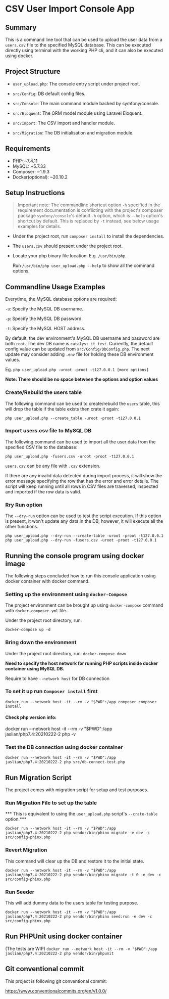 # CSV User Import Console App

## Summary

This is a command line tool that can be used to upload the user
data from a `users.csv` file to the specified MySQL database. This
can be executed directly using terminal with the working PHP cli, and
it can also be executed using docker.

## Project Structure

- `user_upload.php`: The console entry script under project root.

- `src/Config`: DB default config files.

- `src/Console`: The main command module backed by symfony/console.

- `src/Eloquent`: The ORM model module using Laravel Eloquent.

- `src/Import`: The CSV import and handler module.

- `src/Migration`: The DB initialisation and migration module.

## Requirements

* PHP: ~7.4.11
* MySQL: ~5.7.33
* Composer: ~1.9.3
* Docker(optional): ~20.10.2

## Setup Instructions
> Important note:
The commandline shortcut option `-h` specified
in the requirement documentation is conflicting with the project's
composer package `symfony/console`'s default `-h` option, which is
`--help` option's shortcut by default. This is replaced by `-t`
instead, see below usage examples for details.

- Under the project root, run `composer install` to install the
  dependencies.
- The `users.csv` should present under the project root.
- Locate your php binary file location. E.g. `/usr/bin/php`.

  Run `/usr/bin/php user_upload.php --help` to show all the command
  options.


## Commandline Usage Examples

Everytime, the MySQL database options are required:

`-u`: Specify the MySQL DB username.

`-p`: Specify the MySQL DB password.

`-t`: Specify the MySQL HOST address.

By default, the dev environment's MySQL DB username and password are both `root`.
The dev DB name is `catalyst_it_test`. Currently, the default
config value can be updated from `src/Config/DbConfig.php`.
The next update may consider adding `.env` file for holding these
DB environment values.

Eg. `php user_upload.php -uroot -proot -t127.0.0.1 [more options]`

**Note: There should be no space between the options and option values**

### Create/Rebuild the users table

The following command can be used to create/rebuild the `users`
table, this will drop the table if the table exists then crate
it again:

`php user_upload.php --create_table -uroot -proot -t127.0.0.1`

### Import users.csv file to MySQL DB

The following command can be used to import all the user data from
the specified CSV file to the database:

`php user_upload.php -fusers.csv -uroot -proot -t127.0.0.1`

`users.csv` can be any file with `.csv` extension.

If there are any invalid data detected during import process, it
will show the error message specifying the row that has the error
and error details. The script will keep running until all rows in
CSV files are traversed, inspected and imported if the row data
is valid.

### Rry Run option

The `--dry-run` option can be used to test the script execution.
If this option is present, it won't update any data in the DB,
however, it will execute all the other functions.

`php user_upload.php --dry-run --create-table -uroot -proot -t127.0.0.1`
`php user_upload.php --dry-run -fusers.csv -uroot -proot -t127.0.0.1`

## Running the console program using docker image

The following steps concluded how to run this console application
using docker container with docker command.

### Setting up the environment using `docker-Compose`

The project environment can be brought up using `docker-compose`
command with `docker-composer.yml` file.

Under the project root directory, run:

`docker-compose up -d`

### Bring down the environment

Under the project root directory, run:
`docker-compose down`

**Need to specify the host network for running PHP scripts inside docker container using MySQL DB.**

Require to have `--network host` for DB connection

### To set it up run `Composer install` first

`docker run --network host -it --rm -v "$PWD":/app composer composer install`

#### Check php version info:

docker run --network host -it --rm -v "$PWD":/app jaslian/php7.4:20210222-2 php -v

### Test the DB connection using docker container

`docker run --network host -it --rm -v "$PWD":/app jaslian/php7.4:20210222-2 php src/db-connect-test.php`

## Run Migration Script

The project comes with migration script for setup and test purposes.

### Run Migration File to set up the table

*** This is equivalent to using the `user_upload.php` script's
`--crate-table` option.***

`docker run --network host -it --rm -v "$PWD":/app jaslian/php7.4:20210222-2 php vendor/bin/phinx migrate -e dev -c src/config-phinx.php`

### Revert Migration

This command will clear up the DB and restore it to the initial state.

`docker run --network host -it --rm -v "$PWD":/app jaslian/php7.4:20210222-2 php vendor/bin/phinx migrate -t 0 -e dev -c src/config-phinx.php`

### Run Seeder

This will add dummy data to the users table for testing purpose.

`docker run --network host -it --rm -v "$PWD":/app jaslian/php7.4:20210222-2 php vendor/bin/phinx seed:run -e dev -c src/config-phinx.php`

## Run PHPUnit using docker container

(The tests are WIP)
`docker run --network host -it --rm -v "$PWD":/app jaslian/php7.4:20210222-2 php vendor/bin/phpunit`

## Git conventional commit

This project is following git conventional commit:

https://www.conventionalcommits.org/en/v1.0.0/
